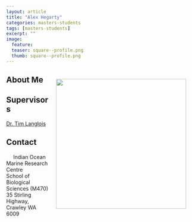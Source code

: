 ```yaml
---
layout: article
title: "Alex Hegarty"
categories: masters-students
tags: [masters-students]
excerpt: ""
image:
  feature: 
  teaser: square--profile.png
  thumb: square--profile.png
---
```

## 
<img src='/images/.png' align='right' width="350" hspace="20" vspace="10">

## About Me


## Supervisors
[Dr. Tim Langlois](https://marineecology.io/researchers/tim-langlois/ "Tim Langlois")

## Contact
<img src='/images/icons/building-regular.svg' width="15px"> Indian Ocean Marine Research Centre <br>
School of Biological Sciences (M470)<br>
35 Stirling Highway, Crawley WA 6009

<img src='/images/icons/envelope-regular.svg' width="15px"> <a href=""></a><br>
